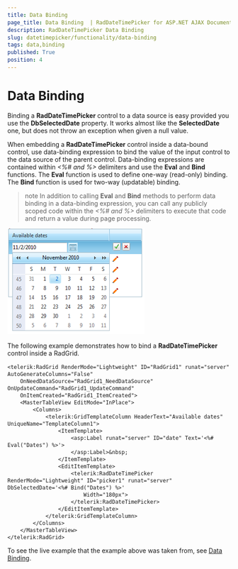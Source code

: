 ```yaml
---
title: Data Binding 
page_title: Data Binding  | RadDateTimePicker for ASP.NET AJAX Documentation
description: RadDateTimePicker Data Binding 
slug: datetimepicker/functionality/data-binding
tags: data,binding
published: True
position: 4
---
```


# Data Binding 



Binding a **RadDateTimePicker** control to a data source is easy provided you use the **DbSelectedDate** property. It works almost like the **SelectedDate** one, but does not throw an exception when given a null value.

When embedding a **RadDateTimePicker** control inside a data-bound control, use data-binding expression to bind the value of the input control to the data source of the parent control. Data-binding expressions are contained within *<%# and %>* delimiters and use the **Eval** and **Bind** functions. The **Eval** function is used to define one-way (read-only) binding. The **Bind** function is used for two-way (updatable) binding.

>note 
In addition to calling **Eval** and **Bind** methods to perform data binding in a data-binding expression, you can call any publicly scoped code within the *<%# and %>* delimiters to execute that code and return a value during page processing.
>

![Data-binding the picker control](images/calendar_databound.png)

The following example demonstrates how to bind a **RadDateTimePicker** control inside a RadGrid.

````ASPNET
<telerik:RadGrid RenderMode="Lightweight" ID="RadGrid1" runat="server" AutoGenerateColumns="False"
    OnNeedDataSource="RadGrid1_NeedDataSource" OnUpdateCommand="RadGrid1_UpdateCommand"
    OnItemCreated="RadGrid1_ItemCreated">
    <MasterTableView EditMode="InPlace">
        <Columns>
            <telerik:GridTemplateColumn HeaderText="Available dates" UniqueName="TemplateColumn1">
                <ItemTemplate>
                    <asp:Label runat="server" ID="date" Text='<%# Eval("Dates") %>'>
                    </asp:Label>&nbsp;
                </ItemTemplate>
                <EditItemTemplate>
                    <telerik:RadDateTimePicker RenderMode="Lightweight" ID="picker1" runat="server" DbSelectedDate='<%# Bind("Dates") %>'
                        Width="180px">
                    </telerik:RadDateTimePicker>
                </EditItemTemplate>
            </telerik:GridTemplateColumn>
        </Columns>
    </MasterTableView>
</telerik:RadGrid>
````



To see the live example that the example above was taken from, see [Data Binding](http://demos.telerik.com/aspnet-ajax/datetimepicker/functionality/data-binding/defaultcs.aspx).


